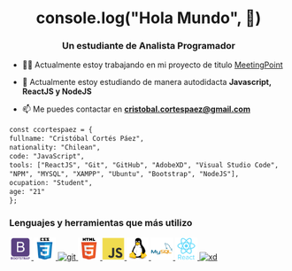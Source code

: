 <h1 align="center">console.log("Hola Mundo", 👋)</h1>
<h3 align="center">Un estudiante de Analista Programador</h3>

- 👨‍💻 Actualmente estoy trabajando en mi proyecto de titulo [MeetingPoint](https://github.com/ccortespaez/MeetingPoint)

- 🌱 Actualmente estoy estudiando de manera autodidacta **Javascript, ReactJS y NodeJS**

- 📫 Me puedes contactar en **cristobal.cortespaez@gmail.com**

```JS
const ccortespaez = {
fullname: "Cristóbal Cortés Páez",
nationality: "Chilean",
code: "JavaScript",
tools: ["ReactJS", "Git", "GitHub", "AdobeXD", "Visual Studio Code", "NPM", "MYSQL", "XAMPP", "Ubuntu", "Bootstrap", "NodeJS"],
ocupation: "Student",
age: "21"
};
```

<h3 align="left">Lenguajes y herramientas que más utilizo</h3>
<p align="left"> <a href="https://getbootstrap.com" target="_blank"> <img src="https://raw.githubusercontent.com/devicons/devicon/master/icons/bootstrap/bootstrap-plain-wordmark.svg" alt="bootstrap" width="40" height="40"/> </a> <a href="https://www.w3schools.com/css/" target="_blank"> <img src="https://raw.githubusercontent.com/devicons/devicon/master/icons/css3/css3-original-wordmark.svg" alt="css3" width="40" height="40"/> </a> <a href="https://git-scm.com/" target="_blank"> <img src="https://www.vectorlogo.zone/logos/git-scm/git-scm-icon.svg" alt="git" width="40" height="40"/> </a> <a href="https://www.w3.org/html/" target="_blank"> <img src="https://raw.githubusercontent.com/devicons/devicon/master/icons/html5/html5-original-wordmark.svg" alt="html5" width="40" height="40"/> </a> <a href="https://developer.mozilla.org/en-US/docs/Web/JavaScript" target="_blank"> <img src="https://raw.githubusercontent.com/devicons/devicon/master/icons/javascript/javascript-original.svg" alt="javascript" width="40" height="40"/> </a> <a href="https://www.linux.org/" target="_blank"> <img src="https://raw.githubusercontent.com/devicons/devicon/master/icons/linux/linux-original.svg" alt="linux" width="40" height="40"/> </a> <a href="https://www.mysql.com/" target="_blank"> <img src="https://raw.githubusercontent.com/devicons/devicon/master/icons/mysql/mysql-original-wordmark.svg" alt="mysql" width="40" height="40"/> </a> <a href="https://reactjs.org/" target="_blank"> <img src="https://raw.githubusercontent.com/devicons/devicon/master/icons/react/react-original-wordmark.svg" alt="react" width="40" height="40"/> </a> <a href="https://www.adobe.com/products/xd.html" target="_blank"> <img src="https://cdn.worldvectorlogo.com/logos/adobe-xd.svg" alt="xd" width="40" height="40"/> </a> </p>
